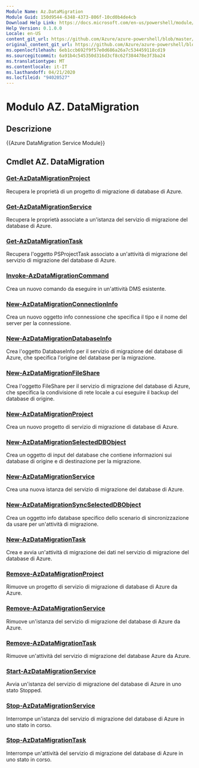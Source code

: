 ```yaml
---
Module Name: Az.DataMigration
Module Guid: 150d9544-6348-4373-806f-10cd0b4de4cb
Download Help Link: https://docs.microsoft.com/en-us/powershell/module/az.datamigration
Help Version: 0.1.0.0
Locale: en-US
content_git_url: https://github.com/Azure/azure-powershell/blob/master/src/DataMigration/DataMigration/help/Az.DataMigration.md
original_content_git_url: https://github.com/Azure/azure-powershell/blob/master/src/DataMigration/DataMigration/help/Az.DataMigration.md
ms.openlocfilehash: 6eb1ccb692f9f57e0d686a26a7c534459118cd19
ms.sourcegitcommit: 6a91b4c545350d316d3cf8c62f384478e3f3ba24
ms.translationtype: MT
ms.contentlocale: it-IT
ms.lasthandoff: 04/21/2020
ms.locfileid: "94020527"
---
```

# Modulo AZ. DataMigration
## Descrizione
{{Azure DataMigration Service Module}}

## Cmdlet AZ. DataMigration
### [Get-AzDataMigrationProject](Get-AzDataMigrationProject.md)
Recupera le proprietà di un progetto di migrazione di database di Azure.

### [Get-AzDataMigrationService](Get-AzDataMigrationService.md)
Recupera le proprietà associate a un'istanza del servizio di migrazione del database di Azure. 

### [Get-AzDataMigrationTask](Get-AzDataMigrationTask.md)
Recupera l'oggetto PSProjectTask associato a un'attività di migrazione del servizio di migrazione del database di Azure.

### [Invoke-AzDataMigrationCommand](Invoke-AzDataMigrationCommand.md)
Crea un nuovo comando da eseguire in un'attività DMS esistente.

### [New-AzDataMigrationConnectionInfo](New-AzDataMigrationConnectionInfo.md)
Crea un nuovo oggetto info connessione che specifica il tipo e il nome del server per la connessione.

### [New-AzDataMigrationDatabaseInfo](New-AzDataMigrationDatabaseInfo.md)
Crea l'oggetto DatabaseInfo per il servizio di migrazione del database di Azure, che specifica l'origine del database per la migrazione.

### [New-AzDataMigrationFileShare](New-AzDataMigrationFileShare.md)
Crea l'oggetto FileShare per il servizio di migrazione del database di Azure, che specifica la condivisione di rete locale a cui eseguire il backup del database di origine.

### [New-AzDataMigrationProject](New-AzDataMigrationProject.md)
Crea un nuovo progetto di servizio di migrazione di database di Azure.

### [New-AzDataMigrationSelectedDBObject](New-AzDataMigrationSelectedDBObject.md)
Crea un oggetto di input del database che contiene informazioni sui database di origine e di destinazione per la migrazione.

### [New-AzDataMigrationService](New-AzDataMigrationService.md)
Crea una nuova istanza del servizio di migrazione del database di Azure.

### [New-AzDataMigrationSyncSelectedDBObject](New-AzDataMigrationSyncSelectedDBObject.md)
Crea un oggetto info database specifico dello scenario di sincronizzazione da usare per un'attività di migrazione.

### [New-AzDataMigrationTask](New-AzDataMigrationTask.md)
Crea e avvia un'attività di migrazione dei dati nel servizio di migrazione del database di Azure.

### [Remove-AzDataMigrationProject](Remove-AzDataMigrationProject.md)
Rimuove un progetto di servizio di migrazione di database di Azure da Azure.

### [Remove-AzDataMigrationService](Remove-AzDataMigrationService.md)
Rimuove un'istanza del servizio di migrazione del database di Azure da Azure.

### [Remove-AzDataMigrationTask](Remove-AzDataMigrationTask.md)
Rimuove un'attività del servizio di migrazione del database Azure da Azure.

### [Start-AzDataMigrationService](Start-AzDataMigrationService.md)
Avvia un'istanza del servizio di migrazione del database di Azure in uno stato Stopped. 

### [Stop-AzDataMigrationService](Stop-AzDataMigrationService.md)
Interrompe un'istanza del servizio di migrazione del database di Azure in uno stato in corso.

### [Stop-AzDataMigrationTask](Stop-AzDataMigrationTask.md)
Interrompe un'attività del servizio di migrazione del database di Azure in uno stato in corso.

